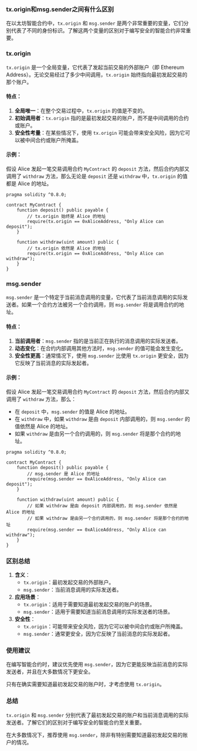 ### tx.origin和msg.sender之间有什么区别

在以太坊智能合约中，`tx.origin` 和 `msg.sender` 是两个非常重要的变量，它们分别代表了不同的身份标识。了解这两个变量的区别对于编写安全的智能合约非常重要。

### tx.origin

`tx.origin` 是一个全局变量，它代表了发起当前交易的外部账户（即 Ethereum Address）。无论交易经过了多少中间调用，`tx.origin`
始终指向最初发起交易的那个账户。

#### 特点：

1. **全局唯一**：在整个交易过程中，`tx.origin` 的值是不变的。
2. **初始调用者**：`tx.origin` 指的是最初发起交易的账户，而不是中间调用的合约或账户。
3. **安全性考量**：在某些情况下，使用 `tx.origin` 可能会带来安全风险，因为它可以被中间合约或账户所掩盖。

#### 示例：

假设 Alice 发起一笔交易调用合约 `MyContract` 的 `deposit` 方法，然后合约内部又调用了 `withdraw` 方法，那么无论是 `deposit`
还是 `withdraw` 中，`tx.origin` 的值都是 Alice 的地址。

```solidity
pragma solidity ^0.8.0;

contract MyContract {
    function deposit() public payable {
        // tx.origin 始终是 Alice 的地址
        require(tx.origin == 0xAliceAddress, "Only Alice can deposit");
    }

    function withdraw(uint amount) public {
        // tx.origin 依然是 Alice 的地址
        require(tx.origin == 0xAliceAddress, "Only Alice can withdraw");
    }
}
```

### msg.sender

`msg.sender`
是一个特定于当前消息调用的变量，它代表了当前消息调用的实际发送者。如果一个合约方法被另一个合约调用，则 `msg.sender`
将是调用合约的地址。

#### 特点：

1. **当前调用者**：`msg.sender` 指的是当前正在执行的消息调用的实际发送者。
2. **动态变化**：在合约内部调用其他方法时，`msg.sender` 的值可能会发生变化。
3. **安全性更高**：通常情况下，使用 `msg.sender` 比使用 `tx.origin` 更安全，因为它反映了当前消息的实际发起者。

#### 示例：

假设 Alice 发起一笔交易调用合约 `MyContract` 的 `deposit` 方法，然后合约内部又调用了 `withdraw` 方法，那么：

- 在 `deposit` 中，`msg.sender` 的值是 Alice 的地址。
- 在 `withdraw` 中，如果 `withdraw` 是由 `deposit` 内部调用的，则 `msg.sender` 的值依然是 Alice 的地址。
- 如果 `withdraw` 是由另一个合约调用的，则 `msg.sender` 将是那个合约的地址。

```solidity
pragma solidity ^0.8.0;

contract MyContract {
    function deposit() public payable {
        // msg.sender 是 Alice 的地址
        require(msg.sender == 0xAliceAddress, "Only Alice can deposit");
    }

    function withdraw(uint amount) public {
        // 如果 withdraw 是由 deposit 内部调用的，则 msg.sender 依然是 Alice 的地址
        // 如果 withdraw 是由另一个合约调用的，则 msg.sender 将是那个合约的地址
        require(msg.sender == 0xAliceAddress, "Only Alice can withdraw");
    }
}
```

### 区别总结

1. **含义**：
    - `tx.origin`：最初发起交易的外部账户。
    - `msg.sender`：当前消息调用的实际发送者。
2. **应用场景**：
    - `tx.origin`：适用于需要知道最初发起交易的账户的场景。
    - `msg.sender`：适用于需要知道当前消息调用的实际发送者的场景。
3. **安全性**：
    - `tx.origin`：可能带来安全风险，因为它可以被中间合约或账户所掩盖。
    - `msg.sender`：通常更安全，因为它反映了当前消息的实际发起者。

### 使用建议

在编写智能合约时，建议优先使用 `msg.sender`，因为它更能反映当前消息的实际发送者，并且在大多数情况下更安全。

只有在确实需要知道最初发起交易的账户时，才考虑使用 `tx.origin`。

### 总结

`tx.origin` 和 `msg.sender` 分别代表了最初发起交易的账户和当前消息调用的实际发送者。了解它们的区别对于编写安全的智能合约至关重要。

在大多数情况下，推荐使用 `msg.sender`，除非有特别需要知道最初发起交易的账户的情况。
